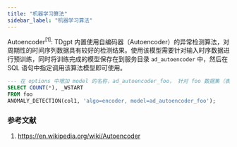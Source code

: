 ```yaml
---
title: "机器学习算法"
sidebar_label: "机器学习算法"
---
```


Autoencoder<sup>[1]</sup>: TDgpt 内置使用自编码器（Autoencoder）的异常检测算法，对周期性的时间序列数据具有较好的检测结果。使用该模型需要针对输入时序数据进行预训练，同时将训练完成的模型保存在到服务目录 `ad_autoencoder` 中，然后在 SQL 语句中指定调用该算法模型即可使用。

```SQL
--- 在 options 中增加 model 的名称，ad_autoencoder_foo， 针对 foo 数据集（表）训练的采用自编码器的异常检测模型进行异常检测
SELECT COUNT(*), _WSTART
FROM foo
ANOMALY_DETECTION(col1, 'algo=encoder, model=ad_autoencoder_foo');
```

### 参考文献

1. https://en.wikipedia.org/wiki/Autoencoder
